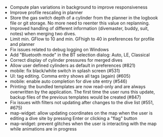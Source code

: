 - Compute plan variations in background to improve responsiveness
- Improve profile rescaling in planner
- Store the gas switch depth of a cylinder from the planner in the logbook
  file or git storage. No more need to reenter this value on replanning.
- Improved handling of different information (divemaster, buddy, suit, notes)
  when merging two dives.
- Limit min. GFlow to 10 and min. GFhigh to 40 in preferences for profile
  and planner
- Fix issues related to debug logging on Windows
- Add "Bluetooth mode" in the BT selection dialog: Auto, LE, Classical
- Correct display of cylinder pressures for merged dives
- Allow user defined cylinders as default in preferences (#821)
- mobile: fix black/white switch in splash screen (#531)
- UI: tag editing. Comma entry shows all tags (again) (#605)
- mobile: enable auto completion for dive site entry (#546)
- Printing: the bundled templates are now read-only and are always overwritten
  by the application. The first time the user runs this update, backup files
  of the previous templates would be created (#847)
- Fix issues with filters not updating after changes to the dive list
  (#551, #675)
- map-widget: allow updating coordinates on the map when the user
  is editing a dive site by pressing Enter or clicking a "flag" button
- map-widget: prevent glitches when the user is interacting with the map
  while animations are in progress
